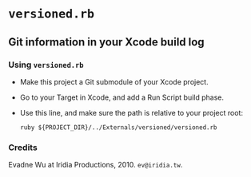 #	`versioned.rb`
##	Git information in your Xcode build log




###	Using `versioned.rb`

*	Make this project a Git submodule of your Xcode project.

*	Go to your Target in Xcode, and add a Run Script build phase.

*	Use this line, and make sure the path is relative to your project root:

		ruby ${PROJECT_DIR}/../Externals/versioned/versioned.rb





###	Credits

Evadne Wu at Iridia Productions, 2010.  `ev@iridia.tw`.